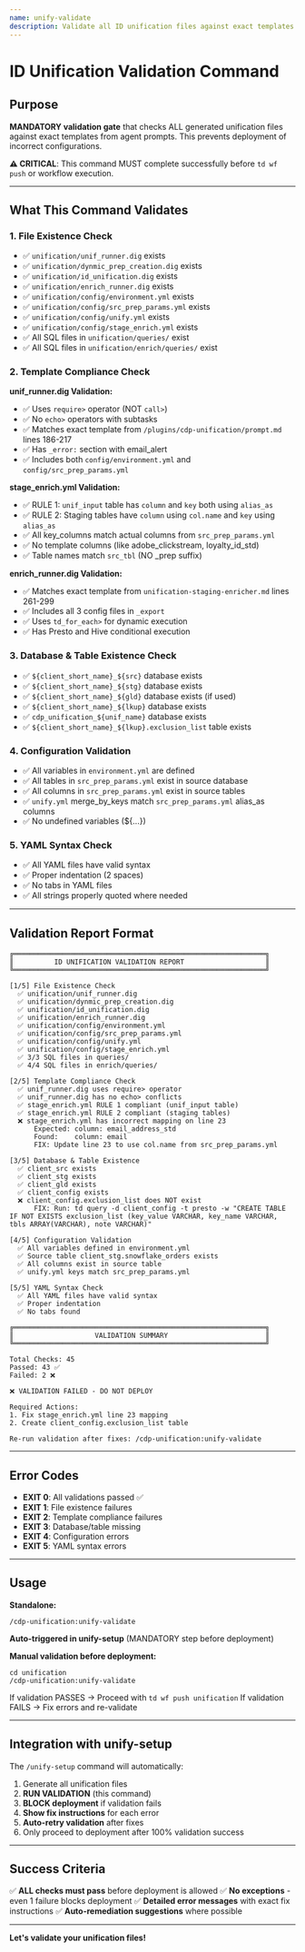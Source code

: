 ```yaml
---
name: unify-validate
description: Validate all ID unification files against exact templates before deployment
---
```


# ID Unification Validation Command

## Purpose

**MANDATORY validation gate** that checks ALL generated unification files against exact templates from agent prompts. This prevents deployment of incorrect configurations.

**⚠️ CRITICAL**: This command MUST complete successfully before `td wf push` or workflow execution.

---

## What This Command Validates

### 1. File Existence Check
- ✅ `unification/unif_runner.dig` exists
- ✅ `unification/dynmic_prep_creation.dig` exists
- ✅ `unification/id_unification.dig` exists
- ✅ `unification/enrich_runner.dig` exists
- ✅ `unification/config/environment.yml` exists
- ✅ `unification/config/src_prep_params.yml` exists
- ✅ `unification/config/unify.yml` exists
- ✅ `unification/config/stage_enrich.yml` exists
- ✅ All SQL files in `unification/queries/` exist
- ✅ All SQL files in `unification/enrich/queries/` exist

### 2. Template Compliance Check

**unif_runner.dig Validation:**
- ✅ Uses `require>` operator (NOT `call>`)
- ✅ No `echo>` operators with subtasks
- ✅ Matches exact template from `/plugins/cdp-unification/prompt.md` lines 186-217
- ✅ Has `_error:` section with email_alert
- ✅ Includes both `config/environment.yml` and `config/src_prep_params.yml`

**stage_enrich.yml Validation:**
- ✅ RULE 1: `unif_input` table has `column` and `key` both using `alias_as`
- ✅ RULE 2: Staging tables have `column` using `col.name` and `key` using `alias_as`
- ✅ All key_columns match actual columns from `src_prep_params.yml`
- ✅ No template columns (like adobe_clickstream, loyalty_id_std)
- ✅ Table names match `src_tbl` (NO _prep suffix)

**enrich_runner.dig Validation:**
- ✅ Matches exact template from `unification-staging-enricher.md` lines 261-299
- ✅ Includes all 3 config files in `_export`
- ✅ Uses `td_for_each>` for dynamic execution
- ✅ Has Presto and Hive conditional execution

### 3. Database & Table Existence Check
- ✅ `${client_short_name}_${src}` database exists
- ✅ `${client_short_name}_${stg}` database exists
- ✅ `${client_short_name}_${gld}` database exists (if used)
- ✅ `${client_short_name}_${lkup}` database exists
- ✅ `cdp_unification_${unif_name}` database exists
- ✅ `${client_short_name}_${lkup}.exclusion_list` table exists

### 4. Configuration Validation
- ✅ All variables in `environment.yml` are defined
- ✅ All tables in `src_prep_params.yml` exist in source database
- ✅ All columns in `src_prep_params.yml` exist in source tables
- ✅ `unify.yml` merge_by_keys match `src_prep_params.yml` alias_as columns
- ✅ No undefined variables (${...})

### 5. YAML Syntax Check
- ✅ All YAML files have valid syntax
- ✅ Proper indentation (2 spaces)
- ✅ No tabs in YAML files
- ✅ All strings properly quoted where needed

---

## Validation Report Format

```
╔══════════════════════════════════════════════════════════════╗
║          ID UNIFICATION VALIDATION REPORT                    ║
╚══════════════════════════════════════════════════════════════╝

[1/5] File Existence Check
  ✅ unification/unif_runner.dig
  ✅ unification/dynmic_prep_creation.dig
  ✅ unification/id_unification.dig
  ✅ unification/enrich_runner.dig
  ✅ unification/config/environment.yml
  ✅ unification/config/src_prep_params.yml
  ✅ unification/config/unify.yml
  ✅ unification/config/stage_enrich.yml
  ✅ 3/3 SQL files in queries/
  ✅ 4/4 SQL files in enrich/queries/

[2/5] Template Compliance Check
  ✅ unif_runner.dig uses require> operator
  ✅ unif_runner.dig has no echo> conflicts
  ✅ stage_enrich.yml RULE 1 compliant (unif_input table)
  ✅ stage_enrich.yml RULE 2 compliant (staging tables)
  ❌ stage_enrich.yml has incorrect mapping on line 23
      Expected: column: email_address_std
      Found:    column: email
      FIX: Update line 23 to use col.name from src_prep_params.yml

[3/5] Database & Table Existence
  ✅ client_src exists
  ✅ client_stg exists
  ✅ client_gld exists
  ✅ client_config exists
  ❌ client_config.exclusion_list does NOT exist
      FIX: Run: td query -d client_config -t presto -w "CREATE TABLE IF NOT EXISTS exclusion_list (key_value VARCHAR, key_name VARCHAR, tbls ARRAY(VARCHAR), note VARCHAR)"

[4/5] Configuration Validation
  ✅ All variables defined in environment.yml
  ✅ Source table client_stg.snowflake_orders exists
  ✅ All columns exist in source table
  ✅ unify.yml keys match src_prep_params.yml

[5/5] YAML Syntax Check
  ✅ All YAML files have valid syntax
  ✅ Proper indentation
  ✅ No tabs found

╔══════════════════════════════════════════════════════════════╗
║                    VALIDATION SUMMARY                        ║
╚══════════════════════════════════════════════════════════════╝

Total Checks: 45
Passed: 43 ✅
Failed: 2 ❌

❌ VALIDATION FAILED - DO NOT DEPLOY

Required Actions:
1. Fix stage_enrich.yml line 23 mapping
2. Create client_config.exclusion_list table

Re-run validation after fixes: /cdp-unification:unify-validate
```

---

## Error Codes

- **EXIT 0**: All validations passed ✅
- **EXIT 1**: File existence failures
- **EXIT 2**: Template compliance failures
- **EXIT 3**: Database/table missing
- **EXIT 4**: Configuration errors
- **EXIT 5**: YAML syntax errors

---

## Usage

**Standalone:**
```
/cdp-unification:unify-validate
```

**Auto-triggered in unify-setup** (MANDATORY step before deployment)

**Manual validation before deployment:**
```
cd unification
/cdp-unification:unify-validate
```

If validation PASSES → Proceed with `td wf push unification`
If validation FAILS → Fix errors and re-validate

---

## Integration with unify-setup

The `/unify-setup` command will automatically:
1. Generate all unification files
2. **RUN VALIDATION** (this command)
3. **BLOCK deployment** if validation fails
4. **Show fix instructions** for each error
5. **Auto-retry validation** after fixes
6. Only proceed to deployment after 100% validation success

---

## Success Criteria

✅ **ALL checks must pass** before deployment is allowed
✅ **No exceptions** - even 1 failure blocks deployment
✅ **Detailed error messages** with exact fix instructions
✅ **Auto-remediation suggestions** where possible

---

**Let's validate your unification files!**
